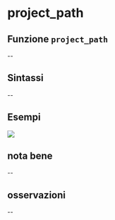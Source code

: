 # project\_path

## Funzione `project_path`

--

## Sintassi

--

## Esempi

![](https://github.com/pigreco/HfcQGIS/tree/852bbb62a0d5b7739914d4de0ea5b1ebbb5d81d1/img/variabili/project_path/project_path1.png)

## nota bene

--

## osservazioni

--

